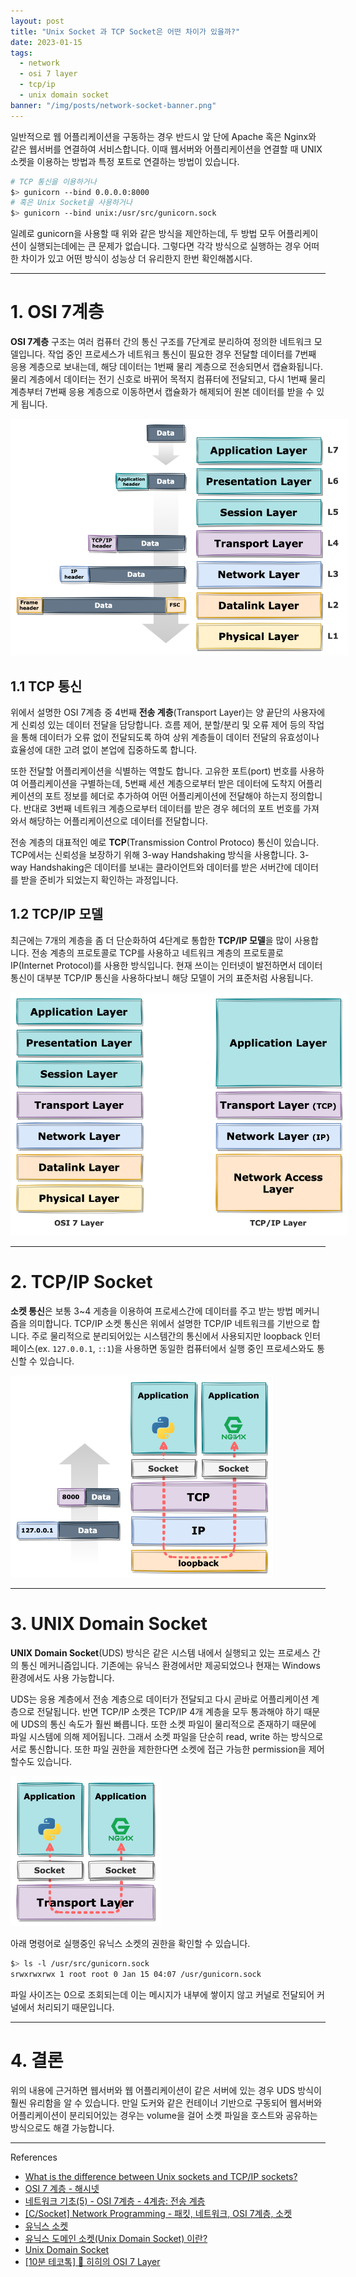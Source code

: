 ```yaml
---
layout: post
title: "Unix Socket 과 TCP Socket은 어떤 차이가 있을까?"
date: 2023-01-15
tags:
  - network
  - osi 7 layer
  - tcp/ip
  - unix domain socket
banner: "/img/posts/network-socket-banner.png"
---
```


일반적으로 웹 어플리케이션을 구동하는 경우 반드시 앞 단에 Apache 혹은 Nginx와 같은 웹서버를 연결하여 서비스합니다.
이때 웹서버와 어플리케이션을 연결할 때 UNIX 소켓을 이용하는 방법과 특정 포트로 연결하는 방법이 있습니다.

```bash
# TCP 통신을 이용하거나
$> gunicorn --bind 0.0.0.0:8000
# 혹은 Unix Socket을 사용하거나
$> gunicorn --bind unix:/usr/src/gunicorn.sock 
```

일례로 gunicorn을 사용할 때 위와 같은 방식을 제안하는데, 두 방법 모두 어플리케이션이 실행되는데에는 큰 문제가 없습니다.
그렇다면 각각 방식으로 실행하는 경우 어떠한 차이가 있고 어떤 방식이 성능상 더 유리한지 한번 확인해봅시다.

---

# 1. OSI 7계층

**OSI 7계층** 구조는 여러 컴퓨터 간의 통신 구조를 7단계로 분리하여 정의한 네트워크 모델입니다.
작업 중인 프로세스가 네트워크 통신이 필요한 경우 전달할 데이터를 7번째 응용 계층으로 보내는데, 해당 데이터는 1번째 물리 계층으로 전송되면서 캡슐화됩니다.
물리 계층에서 데이터는 전기 신호로 바뀌어 목적지 컴퓨터에 전달되고, 다시 1번째 물리 계층부터 7번째 응용 계층으로 이동하면서 캡슐화가 해제되어 원본 데이터를 받을 수 있게 됩니다.

<img src="/img/posts/network-osi-7layers.png" style="max-width:540px"/>

## 1.1 TCP 통신

위에서 설명한 OSI 7계층 중 4번째 **전송 계층**(Transport Layer)는 양 끝단의 사용자에게 신뢰성 있는 데이터 전달을 담당합니다.
흐름 제어, 분할/분리 및 오류 제어 등의 작업을 통해 데이터가 오류 없이 전달되도록 하여 상위 계층들이 데이터 전달의 유효성이나 효율성에 대한 고려 없이 본업에 집중하도록 합니다.

또한 전달할 어플리케이션을 식별하는 역할도 합니다.
고유한 포트(port) 번호를 사용하여 어플리케이션을 구별하는데, 5번째 세션 계층으로부터 받은 데이터에 도착지 어플리케이션의 포트 정보를 헤더로 추가하여 어떤 어플리케이션에 전달해야 하는지 정의합니다.
반대로 3번째 네트워크 계층으로부터 데이터를 받은 경우 헤더의 포트 번호를 가져와서 해당하는 어플리케이션으로 데이터를 전달합니다.

전송 계층의 대표적인 예로 **TCP**(Transmission Control Protoco) 통신이 있습니다.
TCP에서는 신뢰성을 보장하기 위해 3-way Handshaking 방식을 사용합니다.
3-way Handshaking은 데이터를 보내는 클라이언트와 데이터를 받은 서버간에 데이터를 받을 준비가 되었는지 확인하는 과정입니다.

## 1.2 TCP/IP 모델

최근에는 7개의 계층을 좀 더 단순화하여 4단계로 통합한 **TCP/IP 모델**을 많이 사용합니다.
전송 계층의 프로토콜로 TCP를 사용하고 네트워크 계층의 프로토콜로 IP(Internet Protocol)를 사용한 방식입니다.
현재 쓰이는 인터넷이 발전하면서 데이터 통신이 대부분 TCP/IP 통신을 사용하다보니 해당 모델이 거의 표준처럼 사용됩니다.

<img src="/img/posts/network-tcpip-layers.png" style="max-width:540px"/>

---

# 2. TCP/IP Socket

**소켓 통신**은 보통 3~4 게층을 이용하여 프로세스간에 데이터를 주고 받는 방법 메커니즘을 의미합니다.
TCP/IP 소켓 통신은 위에서 설명한 TCP/IP 네트워크를 기반으로 합니다.
주로 물리적으로 분리되어있는 시스템간의 통신에서 사용되지만 loopback 인터페이스(ex. `127.0.0.1`, `::1`)을 사용하면 동일한 컴퓨터에서 실행 중인 프로세스와도 통신할 수 있습니다.

<img src="/img/posts/network-tcpip-socket.png" style="max-width:420px"/>

---

# 3. UNIX Domain Socket

**UNIX Domain Socket**(UDS) 방식은 같은 시스템 내에서 실행되고 있는 프로세스 간의 통신 메커니즘입니다.
기존에는 유닉스 환경에서만 제공되었으나 현재는 Windows환경에서도 사용 가능합니다.

UDS는 응용 계층에서 전송 계층으로 데이터가 전달되고 다시 곧바로 어플리케이션 계층으로 전달됩니다.
반면 TCP/IP 소켓은 TCP/IP 4개 계층을 모두 통과해야 하기 때문에 UDS의 통신 속도가 훨씬 빠릅니다. 
또한 소켓 파일이 물리적으로 존재하기 때문에 파일 시스템에 의해 제어됩니다.
그래서 소켓 파일을 단순히 read, write 하는 방식으로 서로 통신합니다. 
또한 파일 권한을 제한한다면 소켓에 접근 가능한 permission을 제어할수도 있습니다.

<img src="/img/posts/network-unix-socket.png" style="max-width:240px"/>

아래 명령어로 실행중인 유닉스 소켓의 권한을 확인할 수 있습니다.

```bash
$> ls -l /usr/src/gunicorn.sock
srwxrwxrwx 1 root root 0 Jan 15 04:07 /usr/gunicorn.sock
```

파일 사이즈는 0으로 조회되는데 이는 메시지가 내부에 쌓이지 않고 커널로 전달되어 커널에서 처리되기 때문입니다.

---

# 4. 결론

위의 내용에 근거하면 웹서버와 웹 어플리케이션이 같은 서버에 있는 경우 UDS 방식이 훨씬 유리함을 알 수 있습니다.
만일 도커와 같은 컨테이너 기반으로 구동되어 웹서버와 어플리케이션이 분리되어있는 경우는 volume을 걸어 소켓 파일을 호스트와 공유하는 방식으로도 해결 가능합니다.

---

References

- [What is the difference between Unix sockets and TCP/IP sockets?](https://serverfault.com/questions/124517/what-is-the-difference-between-unix-sockets-and-tcp-ip-sockets/124518#124518)
- [OSI 7 계층 - 해시넷](http://wiki.hash.kr/index.php/OSI_7_계층)
- [네트워크 기초(5) - OSI 7계층 - 4계층: 전송 계층](https://losskatsu.github.io/os-kernel/network-basic05/#1-신뢰성)
- [[C/Socket] Network Programming - 패킷, 네트워크, OSI 7계층, 소켓](https://yurmu.tistory.com/23)
- [유닉스 소켓](https://snnchallenge.tistory.com/306)
- [유닉스 도메인 소켓(Unix Domain Socket) 이란?](https://www.lesstif.com/linux-core/unix-domain-socket)
- [Unix Domain Socket](https://www.joinc.co.kr/w/Site/system_programing/IPC/Unix_Domain_Socket)
- [[10분 테코톡] 🔮 히히의 OSI 7 Layer](https://www.youtube.com/watch?v=1pfTxp25MA8)

